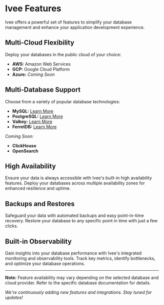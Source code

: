# Ivee Features

Ivee offers a powerful set of features to simplify your database management and enhance your application development experience.

## Multi-Cloud Flexibility

Deploy your databases in the public cloud of your choice:

* **AWS:** Amazon Web Services
* **GCP:** Google Cloud Platform
* **Azure:** *Coming Soon*

## Multi-Database Support

Choose from a variety of popular database technologies:

* **MySQL:** [Learn More](services/mysql.md)
* **PostgreSQL:** [Learn More](services/postgresql.md)
* **Valkey:** [Learn More](services/valkey.md)
* **FerretDB:** [Learn More](services/ferretdb.md)

*Coming Soon:*

* **ClickHouse**
* **OpenSearch**

## High Availability

Ensure your data is always accessible with Ivee's built-in high availability features. Deploy your databases across multiple availability zones for enhanced resilience and uptime.

## Backups and Restores

Safeguard your data with automated backups and easy point-in-time recovery. Restore your database to any specific point in time with just a few clicks.

## Built-in Observability

Gain insights into your database performance with Ivee's integrated monitoring and observability tools. Track key metrics, identify bottlenecks, and optimize your database operations.

---

**Note:** Feature availability may vary depending on the selected database and cloud provider. Refer to the specific database documentation for details.

*We're continuously adding new features and integrations. Stay tuned for updates!*
